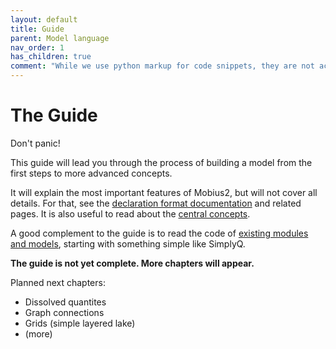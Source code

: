 ```yaml
---
layout: default
title: Guide
parent: Model language
nav_order: 1
has_children: true
comment: "While we use python markup for code snippets, they are not actually python, it just creates convenient coloring for this format."
---
```


# The Guide

Don't panic!

This guide will lead you through the process of building a model from the first steps to more advanced concepts.

It will explain the most important features of Mobius2, but will not cover all details. For that, see the [declaration format documentation](declaration_format.html) and related pages. It is also useful to read about the [central concepts](central_concepts.html).

A good complement to the guide is to read the code of [existing modules and models](https://github.com/NIVANorge/Mobius2/tree/main/models), starting with something simple like SimplyQ.

**The guide is not yet complete. More chapters will appear.**

Planned next chapters:
- Dissolved quantites
- Graph connections
- Grids (simple layered lake)
- (more)